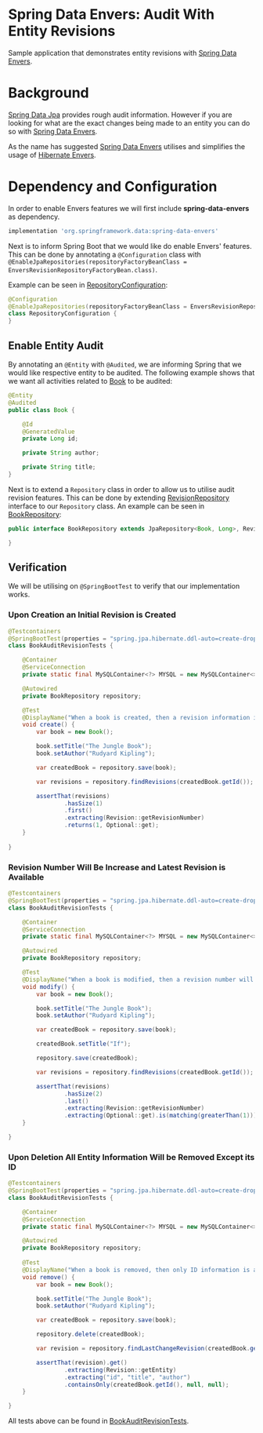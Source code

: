 # Spring Data Envers: Audit With Entity Revisions
Sample application that demonstrates entity revisions with [Spring Data Envers][1].

# Background
[Spring Data Jpa][2] provides rough audit information. However if you are looking for what are the exact changes being
made to an entity you can do so with [Spring Data Envers][1].

As the name has suggested [Spring Data Envers][1] utilises and simplifies the usage of [Hibernate Envers][3].

# Dependency and Configuration
In order to enable Envers features we will first include **spring-data-envers** as dependency.

```groovy
implementation 'org.springframework.data:spring-data-envers'
```

Next is to inform Spring Boot that we would like do enable Envers' features. This can be done by annotating a `@Configuration`
class with `@EnableJpaRepositories(repositoryFactoryBeanClass = EnversRevisionRepositoryFactoryBean.class)`.

Example can be seen in [RepositoryConfiguration][4]:

```java
@Configuration
@EnableJpaRepositories(repositoryFactoryBeanClass = EnversRevisionRepositoryFactoryBean.class)
class RepositoryConfiguration {
}
```

## Enable Entity Audit
By annotating an `@Entity` with `@Audited`, we are informing Spring that we would like respective entity to be audited.
The following example shows that we want all activities related to [Book][5] to be audited:

```java
@Entity
@Audited
public class Book {

    @Id
    @GeneratedValue
    private Long id;

    private String author;

    private String title;
}
```

Next is to extend a `Repository` class in order to allow us to utilise audit revision features. This can be done by extending
[RevisionRepository][6] interface to our `Repository` class. An example can be seen in [BookRepository][7]:

```java
public interface BookRepository extends JpaRepository<Book, Long>, RevisionRepository<Book, Long, Integer> {

}
```

## Verification
We will be utilising on `@SpringBootTest` to verify that our implementation works.

### Upon Creation an Initial Revision is Created
```java
@Testcontainers
@SpringBootTest(properties = "spring.jpa.hibernate.ddl-auto=create-drop")
class BookAuditRevisionTests {

    @Container
    @ServiceConnection
    private static final MySQLContainer<?> MYSQL = new MySQLContainer<>("mysql:latest");

    @Autowired
    private BookRepository repository;

    @Test
    @DisplayName("When a book is created, then a revision information is available with revision number 1")
    void create() {
        var book = new Book();

        book.setTitle("The Jungle Book");
        book.setAuthor("Rudyard Kipling");

        var createdBook = repository.save(book);

        var revisions = repository.findRevisions(createdBook.getId());

        assertThat(revisions)
                .hasSize(1)
                .first()
                .extracting(Revision::getRevisionNumber)
                .returns(1, Optional::get);
    }
    
}
```

### Revision Number Will Be Increase and Latest Revision is Available
```java
@Testcontainers
@SpringBootTest(properties = "spring.jpa.hibernate.ddl-auto=create-drop")
class BookAuditRevisionTests {

    @Container
    @ServiceConnection
    private static final MySQLContainer<?> MYSQL = new MySQLContainer<>("mysql:latest");

    @Autowired
    private BookRepository repository;

    @Test
    @DisplayName("When a book is modified, then a revision number will increase")
    void modify() {
        var book = new Book();

        book.setTitle("The Jungle Book");
        book.setAuthor("Rudyard Kipling");

        var createdBook = repository.save(book);

        createdBook.setTitle("If");

        repository.save(createdBook);

        var revisions = repository.findRevisions(createdBook.getId());

        assertThat(revisions)
                .hasSize(2)
                .last()
                .extracting(Revision::getRevisionNumber)
                .extracting(Optional::get).is(matching(greaterThan(1)));
    }

}
```

### Upon Deletion All Entity Information Will be Removed Except its ID
```java
@Testcontainers
@SpringBootTest(properties = "spring.jpa.hibernate.ddl-auto=create-drop")
class BookAuditRevisionTests {

    @Container
    @ServiceConnection
    private static final MySQLContainer<?> MYSQL = new MySQLContainer<>("mysql:latest");

    @Autowired
    private BookRepository repository;
    
    @Test
    @DisplayName("When a book is removed, then only ID information is available")
    void remove() {
        var book = new Book();

        book.setTitle("The Jungle Book");
        book.setAuthor("Rudyard Kipling");

        var createdBook = repository.save(book);

        repository.delete(createdBook);

        var revision = repository.findLastChangeRevision(createdBook.getId());

        assertThat(revision).get()
                .extracting(Revision::getEntity)
                .extracting("id", "title", "author")
                .containsOnly(createdBook.getId(), null, null);
    }

}
```

All tests above can be found in [BookAuditRevisionTests][8].

[1]: http://projects.spring.io/spring-data-envers/
[2]: https://projects.spring.io/spring-data-jpa/
[3]: http://hibernate.org/orm/envers/
[4]: src/main/java/zin/rashidi/boot/data/envers/repository/RepositoryConfiguration.java
[5]: src/main/java/zin/rashidi/boot/data/envers/book/Book.java
[6]: https://github.com/spring-projects/spring-data-commons/blob/master/src/main/java/org/springframework/data/repository/history/RevisionRepository.java
[7]: src/main/java/zin/rashidi/boot/data/envers/book/BookRepository.java
[8]: src/test/java/zin/rashidi/boot/data/envers/BookAuditRevisionTests.java
